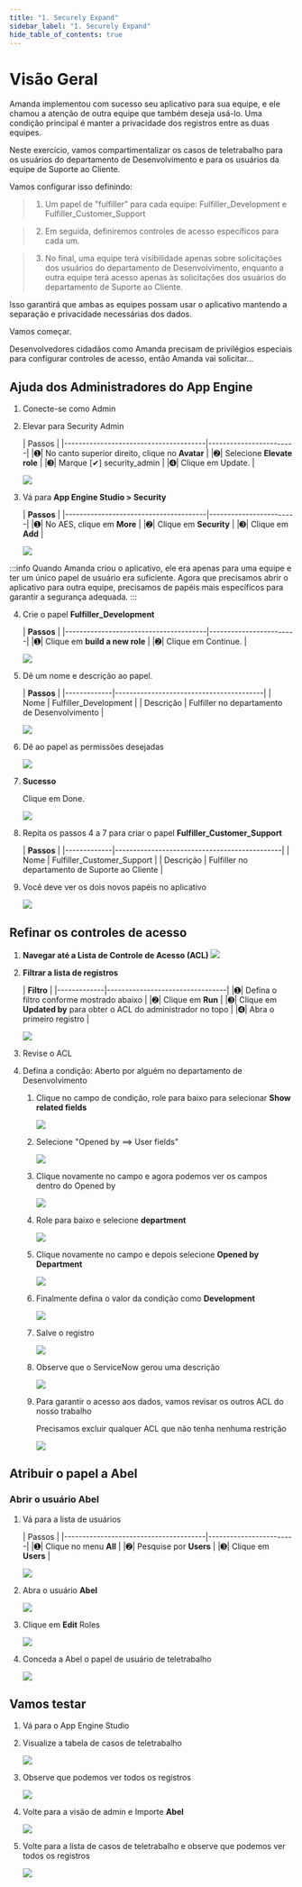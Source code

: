 ```yaml
---
title: "1. Securely Expand" 
sidebar_label: "1. Securely Expand"
hide_table_of_contents: true
---
```

# Visão Geral

Amanda implementou com sucesso seu aplicativo para sua equipe, e ele chamou a atenção de outra equipe que também deseja usá-lo. Uma condição principal é manter a privacidade dos registros entre as duas equipes.

Neste exercício, vamos compartimentalizar os casos de teletrabalho para os usuários do departamento de Desenvolvimento e para os usuários da equipe de Suporte ao Cliente.  

Vamos configurar isso definindo:

>1. Um papel de "fulfiller" para cada equipe: Fulfiller_Development e Fulfiller_Customer_Support 

>2. Em seguida, definiremos controles de acesso específicos para cada um.

>3. No final, uma equipe terá visibilidade apenas sobre solicitações dos usuários do departamento de Desenvolvimento, enquanto a outra equipe terá acesso apenas às solicitações dos usuários do departamento de Suporte ao Cliente. 

Isso garantirá que ambas as equipes possam usar o aplicativo mantendo a separação e privacidade necessárias dos dados.

Vamos começar.

Desenvolvedores cidadãos como Amanda precisam de privilégios especiais para configurar controles de acesso, então Amanda vai solicitar...

## Ajuda dos Administradores do App Engine

1.	Conecte-se como Admin

2. Elevar para Security Admin

    | Passos                                              | 
    |---------------------------------------|------------------------|
    |<span className="large-number">➊</span>| No canto superior direito, clique no **Avatar**  |
    |<span className="large-number">➋</span>| Selecione **Elevate role**    |
    |<span className="large-number">➌</span>| Marque [✔] security_admin   |
    |<span className="large-number">➍</span>| Clique em <span className="button-purple">Update</span>.   |

    ![](./images/segment_01_Elevate_Security_Admin.png)


3. Vá para **App Engine Studio > Security**

    | **Passos**                                              | 
    |---------------------------------------|------------------------|
    |<span className="large-number">➊</span>| No AES, clique em **More**  |
    |<span className="large-number">➋</span>| Clique em **Security**    |
    |<span className="large-number">➌</span>| Clique em **Add**   |

    ![](./images/segment_02_AES_Go_to_Security.png)

:::info
Quando Amanda criou o aplicativo, ele era apenas para uma equipe e ter um único papel de usuário era suficiente.
Agora que precisamos abrir o aplicativo para outra equipe, precisamos de papéis mais específicos para garantir a segurança adequada.
:::


4. Crie o papel **Fulfiller_Development**

    | **Passos**                                              | 
    |---------------------------------------|------------------------|
    |<span className="large-number">➊</span>| Clique em **build a new role**  |
    |<span className="large-number">➋</span>| Clique em <span className="button-purple">Continue</span>.   |

    ![](./images/segment_03_AES_Create_Role_01.png)



5. Dê um nome e descrição ao papel.

    | **Passos**                                             | 
    |-------------|-----------------------------------------|
    | Nome        | Fulfiller_Development                   |
    | Descrição   | Fulfiller no departamento de Desenvolvimento |

    ![](./images/segment_03_AES_Create_Role_02.png)


6. Dê ao papel as permissões desejadas

    ![](./images/segment_03_AES_Create_Role_03_Permission.png)

7. **Sucesso**

    Clique em <span className="button-purple">Done</span>.

    ![](./images/segment_03_AES_Create_Role_04_Success.png)


7. Repita os passos 4 a 7 para criar o papel **Fulfiller_Customer_Support**

    | **Passos**                                                  | 
    |-------------|----------------------------------------------|
    | Nome        | Fulfiller_Customer_Support                   |
    | Descrição   | Fulfiller no departamento de Suporte ao Cliente |


8. Você deve ver os dois novos papéis no aplicativo

    ![](./images/segment_03_AES_Create_Role_05_Result.png)


## Refinar os controles de acesso 

1. **Navegar até a Lista de Controle de Acesso (ACL)**
    ![](./images/segment_04_ACL_01_Go_to_ACL.png)


2. **Filtrar a lista de registros**

    | **Filtro**                                     | 
    |-------------|---------------------------------|
    |<span className="large-number">➊</span>| Defina o filtro conforme mostrado abaixo |
    |<span className="large-number">➋</span>| Clique em **Run**    |
    |<span className="large-number">➌</span>| Clique em **Updated by** para obter o ACL do administrador no topo   |
    |<span className="large-number">➍</span>| Abra o primeiro registro  |

    ![](./images/segment_04_ACL_02_Filter_ACLs.png)


3. Revise o ACL 

4. Defina a condição: Aberto por alguém no departamento de Desenvolvimento

    1. Clique no campo de condição, role para baixo para selecionar **Show related fields**

        ![](./images/segment_04_ACL_03_Condition_01.png)

    2. Selecione "Opened by ⟹ User fields"

        ![](./images/segment_04_ACL_03_Condition_02.png)

    3. Clique novamente no campo e agora podemos ver os campos dentro do Opened by

        ![](./images/segment_04_ACL_03_Condition_03.png)

    4. Role para baixo e selecione **department**

        ![](./images/segment_04_ACL_03_Condition_04.png)
    
    5. Clique novamente no campo e depois selecione **Opened by Department**

        ![](./images/segment_04_ACL_03_Condition_05.png)

    6. Finalmente defina o valor da condição como **Development**

        ![](./images/segment_04_ACL_03_Condition_06.png)

    7. Salve o registro

        ![](./images/segment_04_ACL_03_Condition_07_Save_ACL.png)

    8. Observe que o ServiceNow gerou uma descrição

        ![](./images/segment_04_ACL_03_Condition_08.png)

    9. Para garantir o acesso aos dados, vamos revisar os outros ACL do nosso trabalho 

        Precisamos excluir qualquer ACL que não tenha nenhuma restrição

        ![](./images/segment_04_ACL_03_Delete_ACL_with_no_restriction.png)

         
## Atribuir o papel a Abel

### Abrir o usuário Abel

1. Vá para a lista de usuários

    | Passos                                              | 
    |---------------------------------------|------------------------|
    |<span className="large-number">➊</span>| Clique no menu **All**  | 
    |<span className="large-number">➋</span>| Pesquise por **Users**    |
    |<span className="large-number">➌</span>| Clique em **Users**      |

    ![](./images/06-Create-new-user-1.png)


2. Abra o usuário **Abel**

    ![](./images/segment_04_Assign_Role_01.png)


3. Clique em **Edit** Roles

    ![](./images/segment_04_Assign_Role_02.png)


4. Conceda a Abel o papel de usuário de teletrabalho

    ![](./images/segment_04_Assign_Role_03.png)


## Vamos testar

1. Vá para o App Engine Studio


2. Visualize a tabela de casos de teletrabalho

    ![](./images/segment_04_Test_01.png)


3. Observe que podemos ver todos os registros

    ![](./images/segment_04_Test_02.png)


4. Volte para a visão de admin e Importe **Abel**

    ![](./images/segment_04_Test_03.png)


5. Volte para a lista de casos de teletrabalho e observe que podemos ver todos os registros

    ![](./images/segment_04_Test_04.png)

